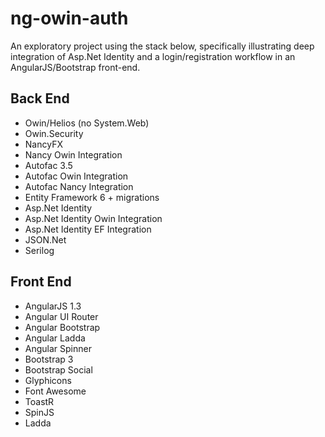 ng-owin-auth
============

An exploratory project using the stack below, specifically illustrating deep integration of Asp.Net Identity and a login/registration workflow in an AngularJS/Bootstrap front-end.


## Back End
* Owin/Helios (no System.Web)
 * Owin.Security
* NancyFX
 * Nancy Owin Integration
* Autofac 3.5
 * Autofac Owin Integration
 * Autofac Nancy Integration
* Entity Framework 6 + migrations
* Asp.Net Identity
 * Asp.Net Identity Owin Integration
* Asp.Net Identity EF Integration
* JSON.Net
* Serilog

## Front End
* AngularJS 1.3
 * Angular UI Router
 * Angular Bootstrap
 * Angular Ladda
 * Angular Spinner
* Bootstrap 3
 * Bootstrap Social
* Glyphicons
* Font Awesome
* ToastR
* SpinJS
* Ladda


